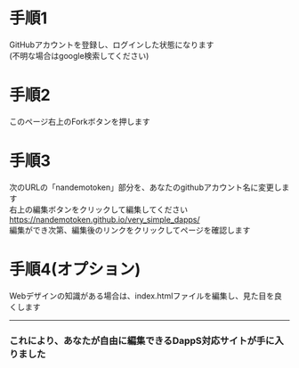 # 手順1
GitHubアカウントを登録し、ログインした状態になります  
(不明な場合はgoogle検索してください)

# 手順2
このページ右上のForkボタンを押します

# 手順3
次のURLの「nandemotoken」部分を、あなたのgithubアカウント名に変更します  
右上の編集ボタンをクリックして編集してください  
https://nandemotoken.github.io/very_simple_dapps/  
編集ができ次第、編集後のリンクをクリックしてページを確認します  

# 手順4(オプション)
Webデザインの知識がある場合は、index.htmlファイルを編集し、見た目を良くします  

---
### これにより、あなたが自由に編集できるDappS対応サイトが手に入りました
